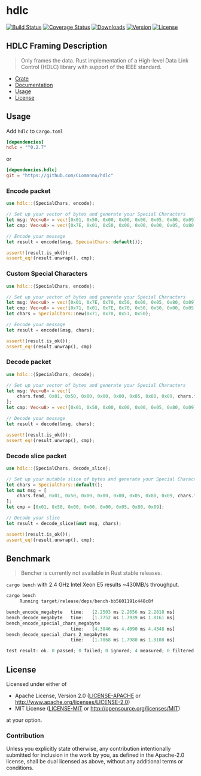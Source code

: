 # hdlc

[![Build Status](https://travis-ci.org/CLomanno/hdlc.svg?branch=master)](https://travis-ci.org/CLomanno/hdlc)
[![Coverage Status](https://coveralls.io/repos/github/CLomanno/hdlc/badge.svg?branch=master)](https://coveralls.io/github/CLomanno/hdlc?branch=master)
[![Downloads](https://img.shields.io/crates/d/hdlc.svg?style=flat-square)](https://crates.io/crates/hdlc/)
[![Version](https://img.shields.io/crates/v/hdlc.svg?style=flat-square)](https://crates.io/crates/hdlc/)
[![License](https://img.shields.io/crates/l/hdlc.svg?style=flat-square)](https://crates.io/crates/hdlc/)

## HDLC Framing Description

> Only frames the data.  Rust implementation of a High-level Data Link Control (HDLC) library with support of the IEEE standard.

* [Crate](https://crates.io/crates/hdlc)
* [Documentation](https://docs.rs/hdlc/)
* [Usage](#usage)
* [License](#license)

## Usage

Add `hdlc` to `Cargo.toml`

```toml
[dependencies]
hdlc = "^0.2.7"
```

or

```toml
[dependencies.hdlc]
git = "https://github.com/CLomanno/hdlc"
```

### Encode packet

```rust
use hdlc::{SpecialChars, encode};

// Set up your vector of bytes and generate your Special Characters
let msg: Vec<u8> = vec![0x01, 0x50, 0x00, 0x00, 0x00, 0x05, 0x80, 0x09];
let cmp: Vec<u8> = vec![0x7E, 0x01, 0x50, 0x00, 0x00, 0x00, 0x05, 0x80, 0x09, 0x7E];

// Encode your message
let result = encode(&msg, SpecialChars::default());

assert!(result.is_ok());
assert_eq!(result.unwrap(), cmp);
```

### Custom Special Characters

```rust
use hdlc::{SpecialChars, encode};

// Set up your vector of bytes and generate your Special Characters
let msg: Vec<u8> = vec![0x01, 0x7E, 0x70, 0x50, 0x00, 0x05, 0x80, 0x09];
let cmp: Vec<u8> = vec![0x71, 0x01, 0x7E, 0x70, 0x50, 0x50, 0x00, 0x05, 0x80, 0x09, 0x71];
let chars = SpecialChars::new(0x71, 0x70, 0x51, 0x50);

// Encode your message
let result = encode(&msg, chars);

assert!(result.is_ok());
assert_eq!(result.unwrap(), cmp)
```

### Decode packet

```rust
use hdlc::{SpecialChars, decode};

// Set up your vector of bytes and generate your Special Characters
let msg: Vec<u8> = vec![
    chars.fend, 0x01, 0x50, 0x00, 0x00, 0x00, 0x05, 0x80, 0x09, chars.fend,
];
let cmp: Vec<u8> = vec![0x01, 0x50, 0x00, 0x00, 0x00, 0x05, 0x80, 0x09];

// Decode your message
let result = decode(&msg, chars);

assert!(result.is_ok());
assert_eq!(result.unwrap(), cmp);
```

### Decode slice packet

```rust
use hdlc::{SpecialChars, decode_slice};

// Set up your mutable slice of bytes and generate your Special Characters
let chars = SpecialChars::default();
let mut msg = [
    chars.fend, 0x01, 0x50, 0x00, 0x00, 0x00, 0x05, 0x80, 0x09, chars.fend,
];
let cmp = [0x01, 0x50, 0x00, 0x00, 0x00, 0x05, 0x80, 0x09];

// Decode your slice
let result = decode_slice(&mut msg, chars);

assert!(result.is_ok());
assert_eq!(result.unwrap(), cmp);
```

## Benchmark

> Bencher is currently not available in Rust stable releases.

`cargo bench` with 2.4 GHz Intel Xeon E5 results ~430MB/s throughput.

```rust
cargo bench
     Running target/release/deps/bench-bb5601191c448c8f

bench_encode_megabyte   time:   [2.2503 ms 2.2656 ms 2.2818 ms]
bench_decode_megabyte   time:   [1.7752 ms 1.7939 ms 1.8161 ms]
bench_encode_special_chars_megabyte
                        time:   [4.3846 ms 4.4090 ms 4.4348 ms]
bench_decode_special_chars_2_megabytes
                        time:   [1.7868 ms 1.7980 ms 1.8108 ms]

test result: ok. 0 passed; 0 failed; 0 ignored; 4 measured; 0 filtered out
```

## License

Licensed under either of

* Apache License, Version 2.0 ([LICENSE-APACHE](LICENSE-APACHE) or <http://www.apache.org/licenses/LICENSE-2.0>)
* MIT License ([LICENSE-MIT](LICENSE-MIT) or <http://opensource.org/licenses/MIT>)

at your option.

### Contribution

Unless you explicitly state otherwise, any contribution intentionally submitted
for inclusion in the work by you, as defined in the Apache-2.0 license, shall be dual licensed as above, without any
additional terms or conditions.
